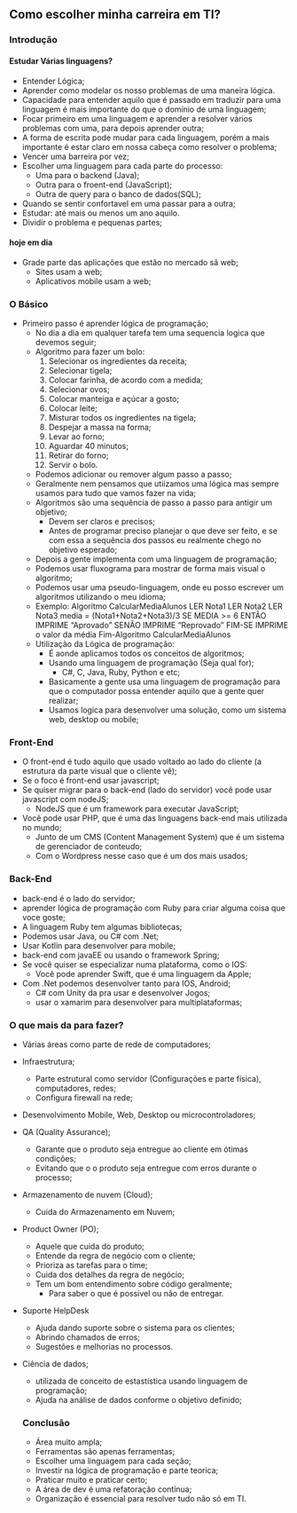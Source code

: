 ## Como escolher minha carreira em TI?

### Introdução

#### Estudar Várias linguagens?

- Entender Lógica;
- Aprender como modelar os nosso problemas de uma maneira lógica.
- Capacidade para entender aquilo que é passado em traduzir para uma linguagem é mais importante do que o domínio de uma linguagem;
- Focar primeiro em uma linguagem e aprender a resolver vários problemas com uma, para depois aprender outra;
- A forma de escrita pode mudar para cada linguagem, porém a mais importante é estar claro em nossa cabeça como resolver o problema;
- Vencer uma barreira por vez;
- Escolher uma linguagem para cada parte do processo:
    - Uma para o backend (Java);
    - Outra para o froent-end (JavaScript);
    - Outra de query para o banco de dados(SQL);
- Quando se sentir confortavel em uma passar para a outra;
- Estudar: até mais ou menos um ano aquilo.
- Dividir o problema e pequenas partes;

#### hoje em dia
- Grade parte das aplicações que estão no mercado sã web;
    - Sites usam a web;
    - Aplicativos mobile usam a web;

### O Básico

- Primeiro passo é aprender lógica de programação;
    - No dia a dia em qualquer tarefa tem uma sequencia logica que devemos seguir;
    - Algoritmo para fazer um bolo:
        1. Selecionar os ingredientes da receita;
        2. Selecionar tigela;
        3. Colocar farinha, de acordo com a medida;
        4. Selecionar ovos;
        5. Colocar manteiga e açúcar a gosto;
        6. Colocar leite;
        7. Misturar todos os ingredientes na tigela;
        8. Despejar a massa na forma;
        9. Levar ao forno;
        10. Aguardar 40 minutos;
        11. Retirar do forno;
        12. Servir o bolo.
    - Podemos adicionar ou remover algum passo a passo;
    - Geralmente nem pensamos que utiizamos uma lógica mas sempre usamos para tudo que vamos fazer na vida;
    - Algoritmos são uma sequência de passo a passo para antigir um objetivo;
        - Devem ser claros e precisos;
        - Antes de programar preciso planejar o que deve ser feito, e se com essa a sequência dos passos eu realmente chego no objetivo esperado;
    - Depois a gente implementa com uma linguagem de programação;
    - Podemos usar fluxograma para mostrar de forma mais visual o algoritmo;
    - Podemos usar uma pseudo-linguagem, onde eu posso escrever um algoritmos utilizando o meu idioma;
    - Exemplo:
        Algoritmo CalcularMediaAlunos
           LER Nota1
                LER Nota2
                LER Nota3
                media = (Nota1+Nota2+Nota3)/3
                SE MEDIA >= 6 ENTÃO
                    IMPRIME “Aprovado”
                SENÃO
                    IMPRIME “Reprovado”
            FIM-SE
            IMPRIME o valor da média
            Fim-Algoritmo CalcularMediaAlunos
    - Utilização da Lógica de programação:
        - É aonde aplicamos todos os conceitos de algoritmos;
        - Usando uma linguagem de programação (Seja qual for);
            - C#, C, Java, Ruby, Python e etc;
        - Basicamente a  gente usa uma linguagem de programação para que o computador possa entender aquilo que a gente quer realizar;
        - Usamos logica para desenvolver uma solução, como um sistema web, desktop ou mobile;

### Front-End

- O front-end é tudo aquilo que usado voltado ao lado do cliente (a estrutura da parte visual que o cliente vê);
- Se o foco é front-end usar javascript;
- Se quiser migrar para o back-end (lado do servidor) você pode usar javascript com nodeJS;
    - NodeJS que é um framework para executar JavaScript;
- Você pode usar PHP, que é uma das linguagens back-end mais utilizada no mundo;
    - Junto de um CMS (Content Management System) que é um sistema de gerenciador de conteudo;
    - Com o Wordpress nesse caso que é um dos mais usados;

### Back-End

- back-end é o lado do servidor;
- aprender lógica de programação com Ruby para criar alguma coisa que voce goste;
- A linguagem Ruby tem algumas bibliotecas;
- Podemos usar Java, ou C# com .Net;
- Usar Kotlin para desenvolver para mobile;
- back-end com javaEE ou usando o framework Spring;
- Se você quiser se especializar numa plataforma, como o IOS:
    - Você pode aprender Swift, que é uma linguagem da Apple;
- Com .Net podemos desenvolver tanto para IOS, Android;
    - C# com Unity da pra usar e desenvolver Jogos;
    - usar o xamarim para desenvolver para multiplataformas;

### O que mais da para fazer?

- Várias áreas como parte de rede de computadores;
- Infraestrutura;
    - Parte estrutural como servidor (Configurações e parte física), computadores, redes;
    - Configura firewall na rede;  
- Desenvolvimento Mobile, Web, Desktop ou microcontroladores;
- QA (Quality Assurance);
    - Garante que o produto seja entregue ao cliente em ótimas condições;
    - Evitando que o o produto seja entregue com erros durante o processo;
- Armazenamento de nuvem (Cloud);
    - Cuida do Armazenamento em Nuvem;
- Product Owner (PO);
    - Aquele que cuida do produto;
    - Entende da regra de negócio com o cliente;
    - Prioriza as tarefas para o time;
    - Cuida dos detalhes da regra de negócio;
    - Tem um bom entendimento sobre código geralmente;
        - Para saber o que é possivel ou não de entregar.
- Suporte HelpDesk
    - Ajuda dando suporte sobre o sistema para os clientes;
    - Abrindo chamados de erros;
    - Sugestões e melhorias no processos.
- Ciência de dados;
    - utilizada de conceito de estastística usando linguagem de programação;
    - Ajuda na análise de dados conforme o objetivo definido;

    ### Conclusão

    - Área muito ampla;
    - Ferramentas são apenas ferramentas;
    - Escolher uma linguagem para cada seção;
    - Investir na lógica de programação e parte teorica;
    - Praticar muito e praticar certo;
    - A área de dev é uma refatoração contínua;
    - Organização é essencial para resolver tudo não só em TI.